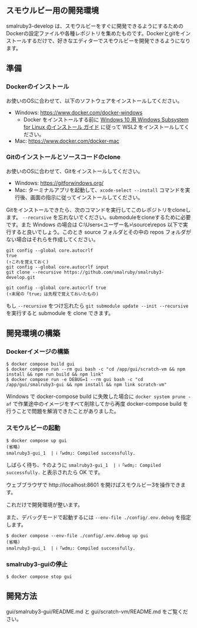 ## スモウルビー用の開発環境

smalruby3-develop は、スモウルビーをすぐに開発できるようにするためのDockerの設定ファイルや各種レポジトリを集めたものです。Dockerとgitをインストールするだけで、好きなエディターでスモウルビーを開発できるようになります。

## 準備

### Dockerのインストール

お使いのOSに合わせて、以下のソフトウェアをインストールしてください。

 - Windows: https://www.docker.com/docker-windows
     - Docker をインストールする前に [Windows 10 用 Windows Subsystem for Linux のインストール ガイド](https://docs.microsoft.com/ja-jp/windows/wsl/install-win10) に従って WSL2 をインストールしてください。
 - Mac: https://www.docker.com/docker-mac

### Gitのインストールとソースコードのclone

お使いのOSに合わせて、Gitをインストールしてください。

 - Windows: https://gitforwindows.org/
 - Mac: ターミナルアプリを起動して、`xcode-select --install` コマンドを実行後、画面の指示に従ってインストールしてください。

Gitをインストールできたら、次のコマンドを実行してこのレポジトリをcloneします。 `--recursive` を忘れないでください。submoduleをcloneするために必要です。また Windows の場合は C:\Users\<ユーザー名>\source\repos 以下で実行すると良いでしょう。このとき source フォルダとその中の repos フォルダがない場合はそれらを作成してください。

```
git config --global core.autocrlf
true
(↑これを覚えておく)
git config --global core.autocrlf input
git clone --recursive https://github.com/smalruby/smalruby3-develop.git

git config --global core.autocrlf true
(↑末尾の「true」は先程で覚えておいたもの)
```

もし `--recursive` をつけ忘れたら `git submodule update --init --recursive` を実行すると submodule を clone できます。

## 開発環境の構築

### Dockerイメージの構築

```
$ docker compose build gui
$ docker compose run --rm gui bash -c "cd /app/gui/scratch-vm && npm install && npm run build && npm link"
$ docker compose run -e DEBUG=1 --rm gui bash -c "cd /app/gui/smalruby3-gui && npm install && npm link scratch-vm"
```

Windows で docker-compose build に失敗した場合に `docker system prune -af` で作業途中のイメージをすべて削除してから再度 docker-compose build を行うことで問題を解消できたことがありました。

### スモウルビーの起動

```
$ docker compose up gui
(省略)
smalruby3-gui_1  | ℹ ｢wdm｣: Compiled successfully.
```

しばらく待ち、↑のように `smalruby3-gui_1  | ℹ ｢wdm｣: Compiled successfully.` と表示されたら OK です。

ウェブブラウザで http://localhost:8601 を開けばスモウルビー3を操作できます。

これだけで開発環境が整います。

また、デバッグモードで起動するには `--env-file ./config/.env.debug` を指定します。

```
$ docker compose --env-file ./config/.env.debug up gui
(省略)
smalruby3-gui_1  | ℹ ｢wdm｣: Compiled successfully.
```

### smalruby3-guiの停止

```
$ docker compose stop gui
```

## 開発方法

gui/smalruby3-gui/README.md と gui/scratch-vm/README.md をご覧ください。
